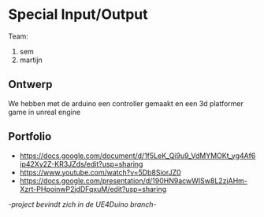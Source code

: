 # Special Input/Output
Team:
1. sem 
2. martijn

## Ontwerp
We hebben met de arduino een controller gemaakt en een 3d platformer game in unreal engine

## Portfolio

* https://docs.google.com/document/d/1f5LeK_Qi9u9_VdMYMOKt_yg4Af6ip42Xy2Z-KR3JZds/edit?usp=sharing
* https://www.youtube.com/watch?v=5Db8SiorJZ0
* https://docs.google.com/presentation/d/190HN9acwWISw8L2zjAHm-Xzrt-PHpoinwP2jdDFqxuM/edit?usp=sharing

*-project bevindt zich in de UE4Duino branch-*
